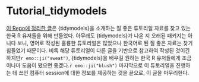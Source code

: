 # Tutorial_tidymodels
[이 Repo에 정리한 글](https://be-favorite.github.io/Tutorial_tidymodels/Tutorial.html)은 {tidymodels}을 소개하는 질 좋은 튜토리얼 자료를 찾고 있는 한국 R 유저들을 위해 만들었다. 아무래도 {tidymodels}가 나온 지 오래된 패키지는 아니다 보니, 영어로 작성된 훌륭한 튜토리얼은 많았으나 한국어로 된 질 좋은 자료는 찾기 힘들었기 때문이다. 비록 해당 튜토리얼이 다른 글을 기반으로 참고하여 작성된 것이긴 하지만`r emo::ji("sweat")`, {tidymodels}을 배우길 원하는 한국 R 유저들에게 조금이나마 도움이 됐으면 좋겠다.`r emo::ji("blush")` 마지막으로 이 튜토리얼을 진행하는 데 쓰인 컴퓨터 session에 대한 정보를 제공하는 것을 끝으로, 이 글을 마무리한다.